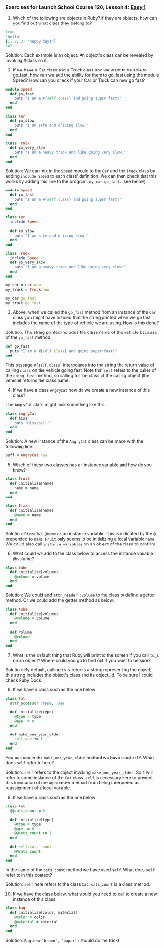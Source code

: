 ### Exercises for Launch School Course 120, Lesson 4: [Easy 1](https://launchschool.com/lessons/f1c58be0/assignments/a5cfd2ae)

1) Which of the following are objects in Ruby? If they are objects, how can you find out what class they belong to?
```ruby
true
"hello"
[1, 2, 3, "happy days"]
142
```

Solution: Each example is an object.  An object's class can be revealed by invoking #class on it.

2) If we have a Car class and a Truck class and we want to be able to go_fast, how can we add the ability for them to go_fast using the module Speed? How can you check if your Car or Truck can now go fast?

```ruby
module Speed
  def go_fast
    puts "I am a #{self.class} and going super fast!"
  end
end

class Car
  def go_slow
    puts "I am safe and driving slow."
  end
end

class Truck
  def go_very_slow
    puts "I am a heavy truck and like going very slow."
  end
end
```

Solution:  We can mix in the `Speed` module to the `Car` and the `Truck` class by adding `include Speed` to each class' definition.  We can then check that this works by adding this line to the program: `my_car.go_fast`.  (see below)

```ruby
module Speed
  def go_fast
    puts "I am a #{self.class} and going super fast!"
  end
end

class Car
  include Speed
  
  def go_slow
    puts "I am safe and driving slow."
  end
end

class Truck
  include Speed
  def go_very_slow
    puts "I am a heavy truck and like going very slow."
  end
end

my_car = Car.new
my_truck = Truck.new

my_car.go_fast
my_truck.go_fast
```

3) Above, when we called the `go_fast` method from an instance of the `Car` class you might have noticed that the string printed when we go fast includes the name of the type of vehicle we are using. How is this done?

Solution:  The string printed includes the class name of the vehicle because of the `go_fast` method.
```ruby
def go_fast
  puts "I am a #{self.class} and going super fast!"
end
```
This passage `#{self.class}` interpolates into the string the return value of calling `class` on the vehicle going fast.  Note that `self` refers to the caller of the `going_fast` method, so calling for the class of the calling object (the vehicle) returns the class name.


4) If we have a class `AngryCat` how do we create a new instance of this class?

The `AngryCat` class might look something like this:
```ruby
class AngryCat
  def hiss
    puts "Hisssss!!!"
  end
end
```

Solution:  A new instance of the `AngryCat` class can be made with the following line:
```ruby
puff = AngryCat.new
```

5) Which of these two classes has an instance variable and how do you know?
```ruby
class Fruit
  def initialize(name)
    name = name
  end
end

class Pizza
  def initialize(name)
    @name = name
  end
end
```

Solution:  `Pizza` has `@name` as an instance variable.  This is indicated by the `@` prepended to `name`.  `Fruit` only seems to be initializing a local variable `name`.  We could also call `instance_variables` on an object of the class to confirm

6) What could we add to the class below to access the instance variable @volume?
```ruby
class Cube
  def initialize(volume)
    @volume = volume
  end
end
```

Solution:  We could add `attr_reader :volume` to the class to define a getter method.  Or we could add the getter method as below.
```ruby
class Cube
  def initialize(volume)
    @volume = volume
  end
  
  def volume
    @volume
  end
end
```

7) What is the default thing that Ruby will print to the screen if you call `to_s` on an object? Where could you go to find out if you want to be sure?

Solution:  By default, calling `to_s` returns a string representing the object; this string includes the object's class and its object_id.  To be sure I could check Ruby Docs.


8) If we have a class such as the one below:
```ruby
class Cat
  attr_accessor :type, :age

  def initialize(type)
    @type = type
    @age  = 0
  end

  def make_one_year_older
    self.age += 1
  end
end
```

You can see in the `make_one_year_older` method we have used `self`. What does `self` refer to here?

Solution:  `self` refers to the object invoking `make_one_year_older`.  So it will refer to some instance of the `Cat` class.  `self` is necessary here to prevent this invocation of the `age=` setter method from being interpreted as reassignment of a local variable.

9) If we have a class such as the one below:
```ruby
class Cat
  @@cats_count = 0

  def initialize(type)
    @type = type
    @age  = 0
    @@cats_count += 1
  end

  def self.cats_count
    @@cats_count
  end
end
```
In the name of the `cats_count` method we have used `self`. What does `self` refer to in this context?

Solution:  `self` here refers to the class `Cat`.  `cats_count` is a class method.


10) If we have the class below, what would you need to call to create a new instance of this class.
```ruby
class Bag
  def initialize(color, material)
    @color = color
    @material = material
  end
end
```

Solution:  `Bag.new('brown', 'paper')` should do the trick!




